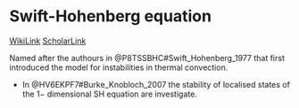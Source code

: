 # Swift-Hohenberg equation
[WikiLink](https://en.wikipedia.org/wiki/Swift%E2%80%93Hohenberg_equation)
[ScholarLink](http://www.scholarpedia.org/article/Swift-Hohenberg_equation)

Named after the authours in @P8TSSBHC#Swift_Hohenberg_1977 that first introduced the model for instabilities in thermal convection.

* In @HV6EKPF7#Burke_Knobloch_2007 the stability of localised states of the $1-$ dimensional SH equation are investigate.
